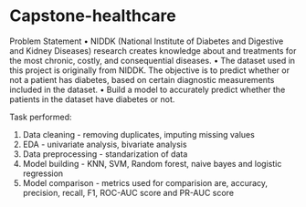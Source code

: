 # Capstone-healthcare

Problem Statement
•	NIDDK (National Institute of Diabetes and Digestive and Kidney Diseases) research creates knowledge about and 
  treatments for the most chronic, costly, and consequential diseases.
•	The dataset used in this project is originally from NIDDK. The objective is to predict whether or not a patient has diabetes, 
  based on certain diagnostic measurements included in the dataset.
•	Build a model to accurately predict whether the patients in the dataset have diabetes or not.

Task performed:

1. Data cleaning - removing duplicates, imputing missing values
2. EDA - univariate analysis, bivariate analysis
3. Data preprocessing - standarization of data
4. Model building - KNN, SVM, Random forest, naive bayes and logistic regression
4. Model comparison - metrics used for comparision are, accuracy, precision, recall, F1, ROC-AUC score and PR-AUC score
